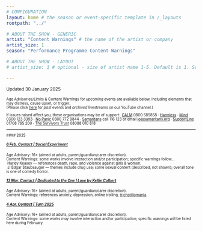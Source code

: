 ```yaml
---
# CONFIGURATION
layout: home # the season or event-specific template in /_layouts
rootpath: "../"

# ABOUT THE SHOW - GENERIC
artist: "Content Warnings" # the name of the artist or company
artist_size: 1
season: "Performance Programme Content Warnings"

# ABOUT THE SHOW - LAYOUT
# artist_size: 1 # optional - size of artist name 1-5. Default is 1. Set longer names to lower values

---
```

<small>Updated 30 January 2025<small>        
        
Age Advisories/Limits & Content Warnings for *upcoming* events are available below, including elements that may distress, cause upset, or trigger.<br>(Please click [here](/archive/warnings) for *past* events and *archived* livestreams on our YouTube channel.)         
         
If issues raised affect you, these organisations may be of support:&ensp;<a href="https://thecalmzone.net" target="_blank">CALM</a> 0800 585858 · <a href="https://harmless.org.uk" target="_blank">Harmless</a> · <a href="https://mind.org.uk" target="_blank">Mind</a> 0300 123 3393 · <a href="https://nopanic.org.uk" target="_blank">No Panic</a> 0300 772 9844 · <a href="https://samaritans.org" target="_blank">Samaritans</a> call 116 123 or email jo@samaritans.org · <a href="https://supportline.org.uk" target="_blank">SupportLine</a> 01708 765 200 · <a href="https://www.thesurvivorstrust.org" target="_blank">The Survivors Trust</a> 08088 010 818        
<hr>         
#### 2025         
        
##### [6 Feb. Contact | Social Experiment](/socialexperiment/feb2025)          
Age Advisory: 16+ (aimed at adults, parent/guardian/carer discretion).<br>Content Warnings: some works involve interaction and/or participation; specific warnings follow…<br>&nbsp;Harley Keasey — references death, rape, and violence against girls & women.<br>&nbsp;J. Edgar Staubsauger — themes include drug use; some sexual content (described, not shown); overall tone is one of comedy horror.         
         
##### [13 Mar. Contact | *Dedicated to the One I Love* by Kellie Colbert](/current/2025/colbert)          
Age Advisory: 16+ (aimed at adults, parent/guardian/carer discretion).<br>Content Warnings: references anxiety, depression, online trolling, <a href="https://www.nhs.uk/mental-health/conditions/trichotillomania" target="_blank">trichotillomania</a>.         
         
##### [4 Apr. Contact | Turn 2025](/current/2025-turn)          
Age Advisory: 16+ (aimed at adults, parent/guardian/carer discretion).<br>Content Warnings: some works *may* involve interaction and/or participation; specific warnings will be listed here during February.

